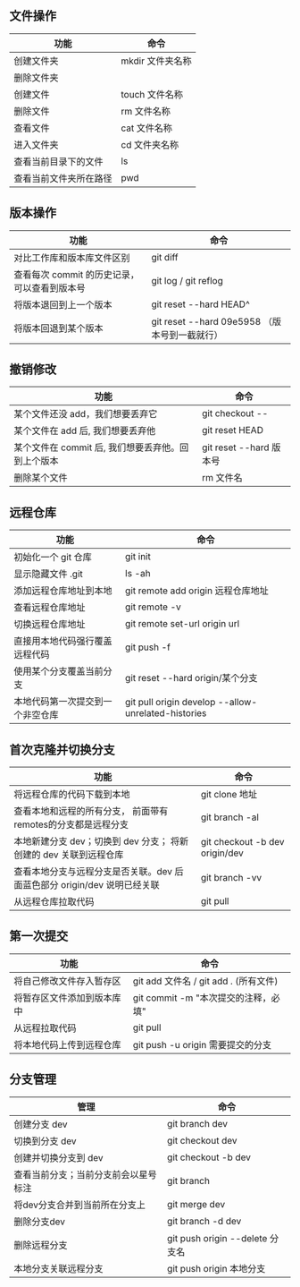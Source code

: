 ## 文件操作

| 功能                   | 命令              |
| ---------------------- | ----------------- |
| 创建文件夹             | mkdir  文件夹名称 |
| 删除文件夹             |                   |
| 创建文件               | touch  文件名称   |
| 删除文件               | rm 文件名称       |
| 查看文件               | cat 文件名称      |
| 进入文件夹             | cd 文件夹名称     |
| 查看当前目录下的文件   | ls                |
| 查看当前文件夹所在路径 | pwd               |



## 版本操作

| 功能                                         | 命令                                          |
| -------------------------------------------- | --------------------------------------------- |
| 对比工作库和版本库文件区别                   | git diff                                      |
| 查看每次 commit 的历史记录，可以查看到版本号 | git log / git reflog                          |
| 将版本退回到上一个版本                       | git reset --hard HEAD^                        |
| 将版本回退到某个版本                         | git reset --hard 09e5958 （版本号到一截就行） |



## 撤销修改

| 功能                                               | 命令                      |
| -------------------------------------------------- | ------------------------- |
| 某个文件还没 add，我们想要丢弃它                   | git checkout -- <file>    |
| 某个文件在 add 后, 我们想要丢弃他                  | git reset HEAD <fileName> |
| 某个文件在 commit 后, 我们想要丢弃他。回到上个版本 | git reset --hard 版本号   |
| 删除某个文件                                       | rm 文件名                 |



## 远程仓库

| 功能                             | 命令                                                |
| -------------------------------- | --------------------------------------------------- |
| 初始化一个 git 仓库              | git init                                            |
| 显示隐藏文件 .git                | ls -ah                                              |
| 添加远程仓库地址到本地           | git remote add origin  远程仓库地址                 |
| 查看远程仓库地址                 | git remote -v                                       |
| 切换远程仓库地址                 | git remote set-url origin url                       |
| 直接用本地代码强行覆盖远程代码   | git push -f                                         |
| 使用某个分支覆盖当前分支         | git reset --hard origin/某个分支                    |
| 本地代码第一次提交到一个非空仓库 | git pull origin develop --allow-unrelated-histories |



## 首次克隆并切换分支

| 功能                                                         | 命令                           |
| ------------------------------------------------------------ | ------------------------------ |
| 将远程仓库的代码下载到本地                                   | git clone 地址                 |
| 查看本地和远程的所有分支， 前面带有remotes的分支都是远程分支 | git branch -al                 |
| 本地新建分支 dev；切换到 dev 分支； 将新创建的 dev 关联到远程仓库 | git checkout -b dev origin/dev |
| 查看本地分支与远程分支是否关联。dev 后面蓝色部分 origin/dev 说明已经关联 | git branch -vv                 |
| 从远程仓库拉取代码                                           | git pull                       |



## 第一次提交

| 功能                       | 命令                                  |
| -------------------------- | ------------------------------------- |
| 将自己修改文件存入暂存区   | git add 文件名 / git add . (所有文件) |
| 将暂存区文件添加到版本库中 | git commit -m "本次提交的注释，必填"  |
| 从远程拉取代码             | git pull                              |
| 将本地代码上传到远程仓库   | git push -u origin 需要提交的分支     |



## 分支管理

| 管理                                 | 命令                            |
| ------------------------------------ | ------------------------------- |
| 创建分支 dev                         | git branch dev                  |
| 切换到分支 dev                       | git checkout dev                |
| 创建并切换分支到 dev                 | git checkout -b dev             |
| 查看当前分支；当前分支前会以星号标注 | git branch                      |
| 将dev分支合并到当前所在分支上        | git merge dev                   |
| 删除分支dev                          | git branch -d dev               |
| 删除远程分支                         | git push origin --delete 分支名 |
| 本地分支关联远程分支                 | git push origin 本地分支        |

